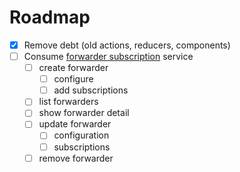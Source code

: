 # Roadmap

- [x] Remove debt (old actions, reducers, components)
- [ ] Consume [forwarder subscription](https://github.com/octoblu/forwarder-subscription-service) service
  - [ ] create forwarder
    - [ ] configure
    - [ ] add subscriptions
  - [ ] list forwarders
  - [ ] show forwarder detail
  - [ ] update forwarder
      - [ ] configuration
      - [ ] subscriptions
  - [ ] remove forwarder
